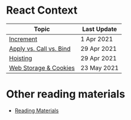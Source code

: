 # React Context

| Topic                                           | Last Update |
| ----------------------------------------------- | ----------- |
| [Increment](./increment.md)                     | 1 Apr 2021  |
| [Apply vs. Call vs. Bind](./apply-call-bind.md) | 29 Apr 2021 |
| [Hoisting](./hoisting.md)                       | 29 Apr 2021 |
| [Web Storage & Cookies](./storage.md)           | 23 May 2021 |

# Other reading materials

- [Reading Materials](./reading-materials.md)
